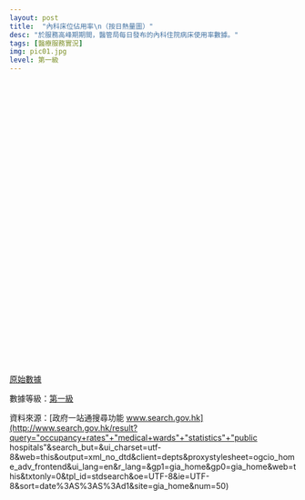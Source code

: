 ```yaml
---
layout: post
title:  "內科床位佔用率\n（按日熱量圖）"
desc: "於服務高峰期期間，醫管局每日發布的內科住院病床使用率數據。"
tags: [醫療服務實況]
img: pic01.jpg
level: 第一級
---
```


<script src='https://tmroyal.github.io/Chart.HeatMap/Chart.HeatMap.S.min.js'></script>
<div style="height: 500px; width: 100%; overflow-x: scroll;">
  <canvas id="container" style="min-width: {{ site.data.MEDOCCUPANCY | size | minus: 1 | times: 20 | plus: 150 }}px; max-height: 440px; margin: 0 auto"></canvas>
</div>


[原始數據](https://docs.google.com/spreadsheets/d/e/2PACX-1vRpbqc-2MwM-s9JtgXKFbfNmNOaTkve2rPmUxZvMoiJdYTJENStLX1W6i47mb-RURj3Or2oXRjPLhgD/pubhtml?gid=0&amp;single=true&amp;widget=true&amp;headers=false)

數據等級：[第一級](/faq/#datalevel)

資料來源：[政府一站通搜尋功能 www.search.gov.hk](http://www.search.gov.hk/result?query="occupancy+rates"+"medical+wards"+"statistics"+"public hospitals"&search_but=&ui_charset=utf-8&web=this&output=xml_no_dtd&client=depts&proxystylesheet=ogcio_home_adv_frontend&ui_lang=en&r_lang=&gp1=gia_home&gp0=gia_home&web=this&txtonly=0&tpl_id=stdsearch&oe=UTF-8&ie=UTF-8&sort=date%3AS%3AS%3Ad1&site=gia_home&num=50)
  
<script>
  function ctx(elementId){
    return document.getElementById(elementId).getContext('2d');
  }

  // completely arbitrary data
  var data = {{ site.data.MEDOCCUPANCY | jsonify }};
  var matrixData = {
    labels: [],
    datasets: []
  };
  
  for (var i in data){
    if (i == 0){
      var labels = data[i];
      labels.splice(0,1);
      for (var j in labels)
        matrixData.datasets[j] = {
          label: labels[j],
          data: []
        };
    }else{
      var index = data.length-i-1;
      matrixData.labels.push(data[index][0]);
      for (var j in data[i]){
        if (j==0)
          continue;
        matrixData.datasets[j-1].data[i-1] = parseInt(data[index][j].match(/([0-9]*)/g)[0]);
        if (!matrixData.datasets[j-1].data[i-1])
          matrixData.datasets[j-1].data[i-1] = 0;
      }
    }
      if (i > 60) // too many entries already
        break;  //abort
  }
  console.log(matrixData);

  var sampleChart = new Chart(ctx('container')).HeatMap(matrixData, {
    responsive: false,
    labelScale: 0.6,
    rounded: true,
    colors: [ "rgba(220,220,220,0.9)", "rgba(83,28,35,0.9)", "rgba(216,11,39,0.9)"],
    labelFontColor: "rgba(250,250,250,1.0)",
    options: {
      scales: {
        xAxes:[{ position: 'top' }]
      }
    }    
  });
</script>
